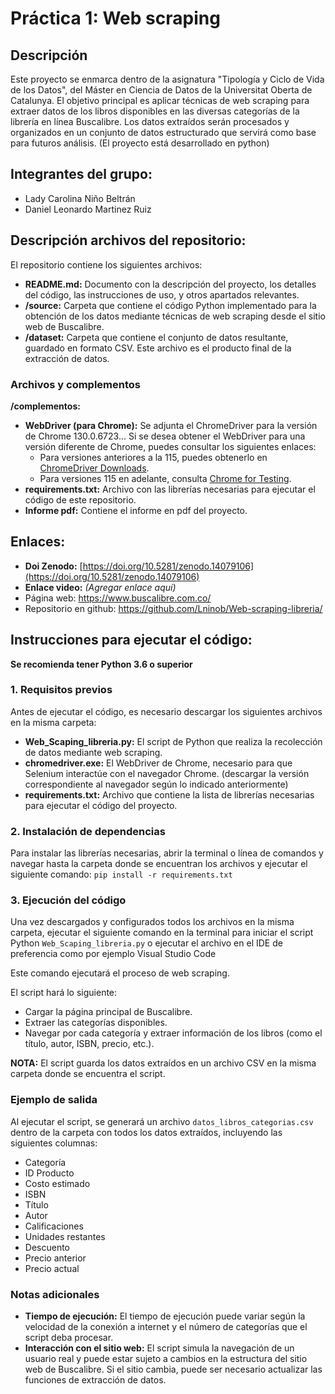 # Práctica 1: Web scraping

## Descripción

Este proyecto se enmarca dentro de la asignatura "Tipología y Ciclo de Vida de los Datos", del Máster en Ciencia de Datos de la Universitat Oberta de Catalunya. El objetivo principal es aplicar técnicas de web scraping para extraer datos de los libros disponibles en las diversas categorías de la librería en línea Buscalibre. Los datos extraídos serán procesados y organizados en un conjunto de datos estructurado que servirá como base para futuros análisis. (El proyecto está desarrollado en python)

## Integrantes del grupo:
* Lady Carolina Niño Beltrán
* Daniel Leonardo Martinez Ruiz

## Descripción archivos del repositorio:

El repositorio contiene los siguientes archivos:

* **README.md:** Documento con la descripción del proyecto, los detalles del código, las instrucciones de uso, y otros apartados relevantes.
* **/source:** Carpeta que contiene el código Python implementado para la obtención de los datos mediante técnicas de web scraping desde el sitio web de Buscalibre.
* **/dataset:** Carpeta que contiene el conjunto de datos resultante, guardado en formato CSV. Este archivo es el producto final de la extracción de datos.

### Archivos y complementos

**/complementos:**

* **WebDriver (para Chrome):** Se adjunta el ChromeDriver para la versión de Chrome 130.0.6723... Si se desea obtener el WebDriver para una versión diferente de Chrome, puedes consultar los siguientes enlaces:
  * Para versiones anteriores a la 115, puedes obtenerlo en [ChromeDriver Downloads](https://sites.google.com/chromium.org/driver/downloads).
  * Para versiones 115 en adelante, consulta [Chrome for Testing](https://googlechromelabs.github.io/chrome-for-testing/).
* **requirements.txt:** Archivo con las librerías necesarias para ejecutar el código de este repositorio.
* **Informe pdf:** Contiene el informe en pdf del proyecto.

## Enlaces:
* **Doi Zenodo:** [https://doi.org/10.5281/zenodo.14079106](https://doi.org/10.5281/zenodo.14079106)
* **Enlace video:** *(Agregar enlace aquí)*
* Página web: https://www.buscalibre.com.co/
* Repositorio en github: https://github.com/Lninob/Web-scraping-libreria/ 


## Instrucciones para ejecutar el código:

**Se recomienda tener Python 3.6 o superior**

### 1. Requisitos previos

Antes de ejecutar el código, es necesario descargar los siguientes archivos en la misma carpeta:

* **Web_Scaping_libreria.py:** El script de Python que realiza la recolección de datos mediante web scraping.
* **chromedriver.exe:** El WebDriver de Chrome, necesario para que Selenium interactúe con el navegador Chrome. (descargar la versión correspondiente al navegador según lo indicado anteriormente)
* **requirements.txt:** Archivo que contiene la lista de librerías necesarias para ejecutar el código del proyecto.

### 2. Instalación de dependencias

Para instalar las librerías necesarias, abrir la terminal o línea de comandos y navegar hasta la carpeta donde se encuentran los archivos y ejecutar el siguiente comando:
`pip install -r requirements.txt`

### 3. Ejecución del código

Una vez descargados y configurados todos los archivos en la misma carpeta, ejecutar el siguiente comando en la terminal para iniciar el script Python `Web_Scaping_libreria.py` o ejecutar el archivo en el IDE de preferencia como por ejemplo Visual Studio Code

Este comando ejecutará el proceso de web scraping.

El script hará lo siguiente:

* Cargar la página principal de Buscalibre.
* Extraer las categorías disponibles.
* Navegar por cada categoría y extraer información de los libros (como el título, autor, ISBN, precio, etc.).

**NOTA:** El script guarda los datos extraídos en un archivo CSV en la misma carpeta donde se encuentra el script.

### Ejemplo de salida

Al ejecutar el script, se generará un archivo `datos_libros_categorias.csv` dentro de la carpeta con todos los datos extraídos, incluyendo las siguientes columnas:

* Categoría
* ID Producto
* Costo estimado
* ISBN
* Título
* Autor
* Calificaciones
* Unidades restantes
* Descuento
* Precio anterior
* Precio actual

### Notas adicionales

* **Tiempo de ejecución:** El tiempo de ejecución puede variar según la velocidad de la conexión a internet y el número de categorías que el script deba procesar.
* **Interacción con el sitio web:** El script simula la navegación de un usuario real y puede estar sujeto a cambios en la estructura del sitio web de Buscalibre. Si el sitio cambia, puede ser necesario actualizar las funciones de extracción de datos.



